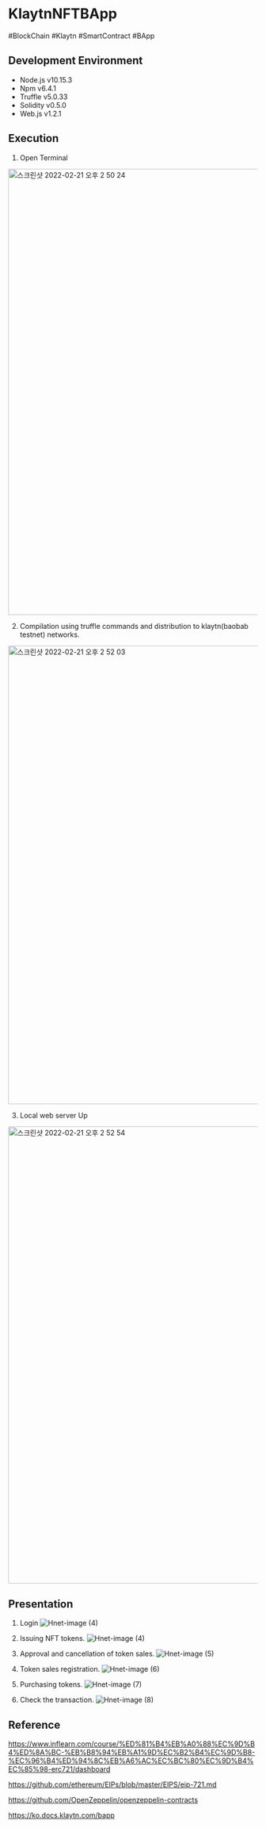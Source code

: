 # KlaytnNFTBApp
#BlockChain
#Klaytn
#SmartContract
#BApp

## Development Environment
* Node.js v10.15.3
* Npm v6.4.1
* Truffle v5.0.33
* Solidity v0.5.0
* Web.js v1.2.1

## Execution
1. Open Terminal
<img width="900" alt="스크린샷 2022-02-21 오후 2 50 24" src="https://user-images.githubusercontent.com/64346003/154896912-63515dbb-29cd-4fec-a556-92541eb7d193.png">

2. Compilation using truffle commands and distribution to klaytn(baobab testnet) networks.
<img width="925" alt="스크린샷 2022-02-21 오후 2 52 03" src="https://user-images.githubusercontent.com/64346003/154897063-ccaf9d14-aec4-4cd2-b400-6291262ec49d.png">

3. Local web server Up
<img width="922" alt="스크린샷 2022-02-21 오후 2 52 54" src="https://user-images.githubusercontent.com/64346003/154897136-56e37a9e-ca19-464c-999e-377bb5ec5a9e.png">

## Presentation
1. Login
![Hnet-image (4)](https://user-images.githubusercontent.com/64346003/154901288-dca1570b-f0b2-4762-98db-df0dce25c0b7.gif)

2. Issuing NFT tokens.
![Hnet-image (4)](https://user-images.githubusercontent.com/64346003/154905463-bbebec1e-31ac-4c93-b309-0619391887e4.gif)

3. Approval and cancellation of token sales.
![Hnet-image (5)](https://user-images.githubusercontent.com/64346003/154905920-1f85cb40-02aa-4bcf-9fb2-8d46d535c642.gif)

4. Token sales registration.
![Hnet-image (6)](https://user-images.githubusercontent.com/64346003/154906390-941d8c4d-9092-4bdc-8764-d79e68638ddc.gif)

5. Purchasing tokens.
![Hnet-image (7)](https://user-images.githubusercontent.com/64346003/154907962-fc8afc45-f809-4e3c-a982-df8cd438f587.gif)

6. Check the transaction.
![Hnet-image (8)](https://user-images.githubusercontent.com/64346003/154908729-dd1ebef5-235f-4310-8e34-103a1d81696c.gif)

## Reference
https://www.inflearn.com/course/%ED%81%B4%EB%A0%88%EC%9D%B4%ED%8A%BC-%EB%B8%94%EB%A1%9D%EC%B2%B4%EC%9D%B8-%EC%96%B4%ED%94%8C%EB%A6%AC%EC%BC%80%EC%9D%B4%EC%85%98-erc721/dashboard

https://github.com/ethereum/EIPs/blob/master/EIPS/eip-721.md

https://github.com/OpenZeppelin/openzeppelin-contracts

https://ko.docs.klaytn.com/bapp

